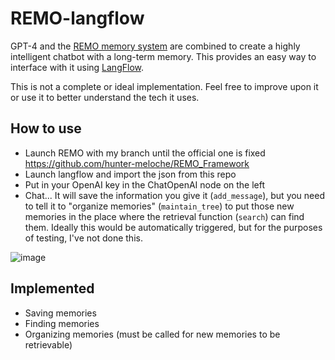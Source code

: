 # REMO-langflow
GPT-4 and the [REMO memory system](https://github.com/daveshap/REMO_Framework) are combined to create a highly intelligent chatbot with a long-term memory. This provides an easy way to interface with it using [LangFlow](https://github.com/logspace-ai/langflow).

This is not a complete or ideal implementation. Feel free to improve upon it or use it to better understand the tech it uses.

## How to use
- Launch REMO with my branch until the official one is fixed https://github.com/hunter-meloche/REMO_Framework
- Launch langflow and import the json from this repo
- Put in your OpenAI key in the ChatOpenAI node on the left
- Chat... It will save the information you give it (`add_message`), but you need to tell it to "organize memories" (`maintain_tree`) to put those new memories in the place where the retrieval function (`search`) can find them. Ideally this would be automatically triggered, but for the purposes of testing, I've not done this.


![image](https://user-images.githubusercontent.com/123516285/232245663-7951c991-c9ed-4115-a9d3-021a0682eb40.png)

## Implemented
- Saving memories
- Finding memories
- Organizing memories (must be called for new memories to be retrievable)
